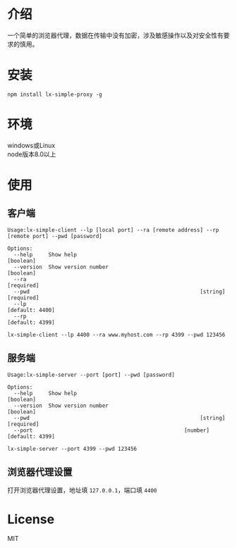 # 介绍
一个简单的浏览器代理，数据在传输中没有加密，涉及敏感操作以及对安全性有要求的慎用。
# 安装
`npm install lx-simple-proxy -g`
# 环境
windows或Linux<br/>
node版本8.0以上
# 使用
## 客户端
```
Usage:lx-simple-client --lp [local port] --ra [remote address] --rp [remote port] --pwd [password]

Options:
  --help     Show help                                                 [boolean]
  --version  Show version number                                       [boolean]
  --ra                                                                [required]
  --pwd                                                      [string] [required]
  --lp                                                           [default: 4400]
  --rp                                                           [default: 4399]
```

`lx-simple-client --lp 4400 --ra www.myhost.com --rp 4399 --pwd 123456`
## 服务端
```
Usage:lx-simple-server --port [port] --pwd [password]

Options:
  --help     Show help                                                 [boolean]
  --version  Show version number                                       [boolean]
  --pwd                                                      [string] [required]
  --port                                                [number] [default: 4399]
```

`lx-simple-server --port 4399 --pwd 123456`

## 浏览器代理设置
打开浏览器代理设置，地址填 `127.0.0.1`，端口填 `4400`
# License
MIT